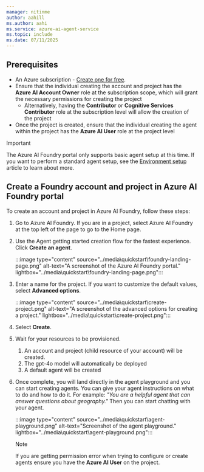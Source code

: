 ```yaml
---
manager: nitinme
author: aahill
ms.author: aahi
ms.service: azure-ai-agent-service
ms.topic: include
ms.date: 07/11/2025
---
```


## Prerequisites
- An Azure subscription - <a href="https://azure.microsoft.com/free/cognitive-services" target="_blank">Create one for free</a>.
- Ensure that the individual creating the account and project has the **Azure AI Account Owner** role at the subscription scope, which will grant the necessary permissions for creating the project
    * Alternatively, having the **Contributor** or **Cognitive Services Contributor** role at the subscription level will allow the creation of the project
- Once the project is created, ensure that the individual creating the agent within the project has the **Azure AI User** role at the project level


> [!IMPORTANT]
> The Azure AI Foundry portal only supports basic agent setup at this time. If you want to perform a standard agent setup, see the [Environment setup](../environment-setup.md) article to learn about more.

## Create a Foundry account and project in Azure AI Foundry portal

To create an account and project in Azure AI Foundry, follow these steps:

1. Go to Azure AI Foundry. If you are in a project, select Azure AI Foundry at the top left of the page to go to the Home page.

1. Use the Agent getting started creation flow for the fastest experience. Click **Create an agent**.

    :::image type="content" source="../media\quickstart\foundry-landing-page.png" alt-text="A screenshot of the Azure AI Foundry portal." lightbox="../media\quickstart\foundry-landing-page.png":::


1. Enter a name for the project. If you want to customize the default values, select **Advanced options**.

    :::image type="content" source="../media\quickstart\create-project.png" alt-text="A screenshot of the advanced options for creating a project." lightbox="../media\quickstart\create-project.png":::

1. Select **Create**.

1. Wait for your resources to be provisioned.
    1. An account and project (child resource of your account) will be created.
    1. The gpt-4o model will automatically be deployed
    1. A default agent will be created

1. Once complete, you will land directly in the agent playground and you can start creating agents. You can give your agent instructions on what to do and how to do it. For example: *"You are a helpful agent that can answer questions about geography."* Then you can start chatting with your agent.

    :::image type="content" source="../media\quickstart\agent-playground.png" alt-text="Screenshot of the agent playground." lightbox="../media\quickstart\agent-playground.png":::

    > [!NOTE]
    > If you are getting permission error when trying to configure or create agents ensure you have the **Azure AI User** on the project.
